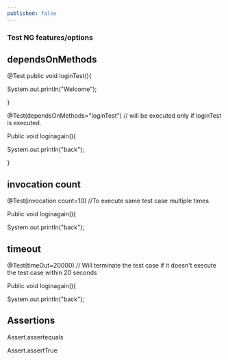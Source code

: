 ```yaml
---
published: false
---
```

### Test NG features/options

## dependsOnMethods

@Test
public void loginTest(){

System.out.println("Welcome");

}

@Test(dependsOnMethods="loginTest") // will be executed only if loginTest is executed.

Public void loginagain(){

System.out.println("back");

}


## invocation count

@Test(invocation count=10) //To execute same test case multiple times

Public void loginagain(){

System.out.println("back");

## timeout

@Test(timeOut=20000) // Will terminate the test case if it doesn't execute the test case within 20 seconds

Public void loginagain(){

System.out.println("back");

## Assertions

Assert.assertequals

Assert.assertTrue



